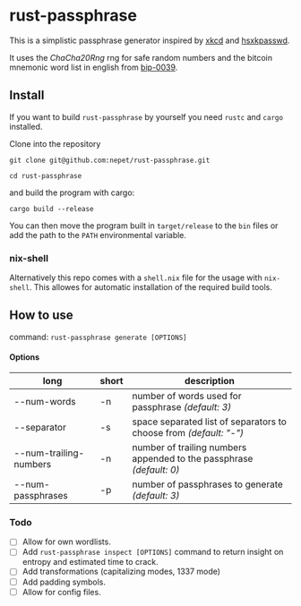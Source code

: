 # rust-passphrase

This is a simplistic passphrase generator inspired by [xkcd](https://xkcd.com/936/) and [hsxkpasswd](https://github.com/bbusschots/hsxkpasswd).

It uses the _ChaCha20Rng_ rng for safe random numbers and the bitcoin mnemonic word list in english from [bip-0039](https://github.com/bitcoin/bips/blob/master/bip-0039/bip-0039-wordlists.md).

## Install
If you want to build `rust-passphrase` by yourself you need `rustc` and `cargo` installed.

Clone into the repository
```
git clone git@github.com:nepet/rust-passphrase.git
```
```
cd rust-passphrase
```

and build the program with cargo:
```
cargo build --release
```

You can then move the program built in `target/release` to the `bin` files or add the path to the `PATH` environmental variable.

### nix-shell
Alternatively this repo comes with a `shell.nix` file for the usage with `nix-shell`. This allowes for automatic installation of the required build tools.

## How to use

command: `rust-passphrase generate [OPTIONS]`
#### Options
|long|short|description|
|-|-|-|
|--num-words|-n|number of words used for passphrase _(default: 3)_|
|--separator|-s|space separated list of separators to choose from _(default: "-")_|
|--num-trailing-numbers|-n|number of trailing numbers appended to the passphrase _(default: 0)_|
|--num-passphrases|-p|number of passphrases to generate _(default: 3)_|


### Todo

- [ ] Allow for own wordlists.
- [ ] Add `rust-passphrase inspect [OPTIONS]` command to return insight on entropy and estimated time to crack.
- [ ] Add transformations (capitalizing modes, 1337 mode)
- [ ] Add padding symbols.
- [ ] Allow for config files.
